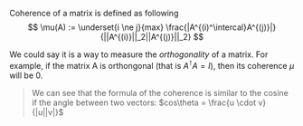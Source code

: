 Coherence of a matrix is defined as following
$$
	\mu(A) := \underset{i \ne j}{max} \frac{|A^{(i)^\intercal}A^{(j)}|}{||A^{(i)}||_2||A^{(j)}||_2}
$$

We could say it is a way to measure the _orthogonality_ of a matrix. For example, if the matrix A is orthongonal (that is $A^\intercal A=I$), then its coherence $\mu$ will be $0$.

> We can see that the formula of the coherence is similar to the cosine if the angle between two vectors:
> $cos\theta = \frac{u \cdot v}{|u||v|}$